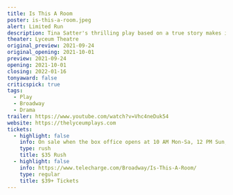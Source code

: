 ```yaml
---
title: Is This A Room
poster: is-this-a-room.jpeg
alert: Limited Run
description: Tina Satter's thrilling play based on a true story makes its Broadway debut.
theater: Lyceum Theatre
original_preview: 2021-09-24
original_opening: 2021-10-01
preview: 2021-09-24
opening: 2021-10-01
closing: 2022-01-16
tonyaward: false
criticspick: true
tags: 
  - Play
  - Broadway
  - Drama
trailer: https://www.youtube.com/watch?v=Vhc4neDuk54
website: https://thelyceumplays.com
tickets:
  - highlight: false
    info: On sale when the box office opens at 10 AM Mon-Sa, 12 PM Sun, on a first-come, first-served basis. Cash or credit card. 2 tickets Per Person. Seat Locations determined at the discretion of the box office. Subject to availability.
    type: rush
    title: $35 Rush
  - highlight: false
    info: https://www.telecharge.com/Broadway/Is-This-A-Room/
    type: regular
    title: $39+ Tickets
---
```

